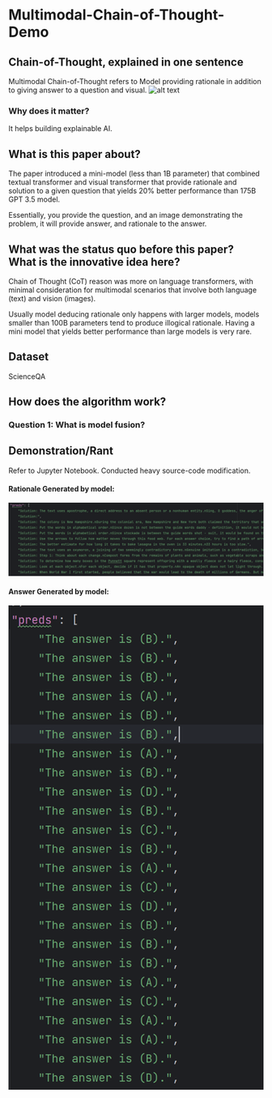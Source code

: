 # Multimodal-Chain-of-Thought-Demo

## Chain-of-Thought, explained in one sentence
Multimodal Chain-of-Thought refers to Model providing rationale in addition to giving answer to a question and visual.
![alt text](supporting_images/image1.png)

### Why does it matter?
It helps building explainable AI.

## What is this paper about?
The paper introduced a mini-model (less than 1B parameter) that combined textual transformer and visual transformer that provide rationale and solution to a given question that yields 20% better performance than 175B GPT 3.5 model.

Essentially, you provide the question, and an image demonstrating the problem, it will provide answer, and rationale to the answer.

## What was the status quo before this paper? What is the innovative idea here?
Chain of Thought (CoT) reason was more on language transformers, with minimal consideration for multimodal scenarios that involve both language (text) and vision (images). 

Usually model deducing rationale only happens with larger models, models smaller than 100B parameters tend to produce illogical rationale. Having a mini model that yields better performance than large models is very rare. 

## Dataset
ScienceQA

## How does the algorithm work?

### Question 1: What is model fusion?

## Demonstration/Rant
Refer to Jupyter Notebook. Conducted heavy source-code modification.
#### Rationale Generated by model:
![alt text](supporting_images/rationale_generation.png)
#### Answer Generated by model:
![alt text](supporting_images/answer_generation.png)









